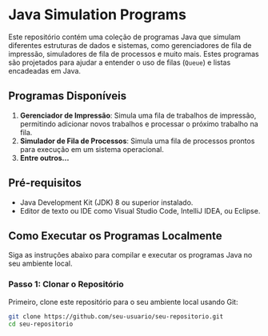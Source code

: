 # Java Simulation Programs

Este repositório contém uma coleção de programas Java que simulam diferentes estruturas de dados e sistemas, como gerenciadores de fila de impressão, simuladores de fila de processos e muito mais. Estes programas são projetados para ajudar a entender o uso de filas (`Queue`) e listas encadeadas em Java.

## Programas Disponíveis

1. **Gerenciador de Impressão**: Simula uma fila de trabalhos de impressão, permitindo adicionar novos trabalhos e processar o próximo trabalho na fila.
2. **Simulador de Fila de Processos**: Simula uma fila de processos prontos para execução em um sistema operacional.
3. **Entre outros...**

## Pré-requisitos

- Java Development Kit (JDK) 8 ou superior instalado.
- Editor de texto ou IDE como Visual Studio Code, IntelliJ IDEA, ou Eclipse.

## Como Executar os Programas Localmente

Siga as instruções abaixo para compilar e executar os programas Java no seu ambiente local.

### Passo 1: Clonar o Repositório

Primeiro, clone este repositório para o seu ambiente local usando Git:

```bash
git clone https://github.com/seu-usuario/seu-repositorio.git
cd seu-repositorio
